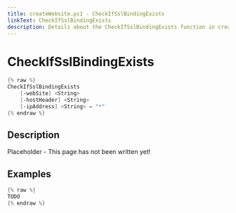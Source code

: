 ```yaml
---
title: createWebsite.ps1 - CheckIfSslBindingExists
linkText: CheckIfSslBindingExists
description: Details about the CheckIfSslBindingExists function in createWebsite.ps1 helper script
---
```


# CheckIfSslBindingExists

```PowerShell
{% raw %}
CheckIfSslBindingExists
    [-webSite] <String>
    [-hostHeader] <String>
    [-ipAddress] <String> = "*"
{% endraw %}
```

## Description

Placeholder - This page has not been written yet!

## Examples

```PowerShell
{% raw %}
TODO
{% endraw %}
```
